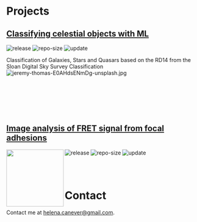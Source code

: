 # Projects

## [Classifying celestial objects with ML](https://github.com/HelenaCanever/Classifying-celestial-objects-with-ML)

![release](https://img.shields.io/github/v/release/HelenaCanever/Classifying-celestial-objects-with-ML)
![repo-size](https://shields.io/github/repo-size/HelenaCanever/Classifying-celestial-objects-with-ML)
![update](https://badges.pufler.dev/updated/HelenaCanever/Classifying-celestial-objects-with-ML)

Classification of Galaxies, Stars and Quasars based on the RD14 from the Sloan Digital Sky Survey Classification 
![jeremy-thomas-E0AHdsENmDg-unsplash.jpg]([https://github.com/HelenaCanever/Classifying-celestial-objects-with-ML/blob/main/pexels-david-kopacz-4994765.jpg](https://github.com/HelenaCanever/Classifying-celestial-objects-with-ML/blob/main/jeremy-thomas-E0AHdsENmDg-unsplash.jpg))


<br/><br/>


<br/><br/>
## [Image analysis of FRET signal from focal adhesions](https://github.com/HelenaCanever/Image-analysis)

[<img src="https://github.com/HelenaCanever/Image-analysis/images/image.svg" align="left" height=150/>](https://github.com/HelenaCanever/Image-analysis)
![release](https://github.com/HelenaCanever/Image-analysis)
![repo-size](https://shields.io/github/repo-size/HelenaCanever/Image-analysis)
![update](https://badges.pufler.dev/updated/HelenaCanever/Image-analysis)



<br/><br/>
# Contact
Contact me at [helena.canever@gmail.com](mailto:helena.canever@gmail.com).

<br/><br/>
